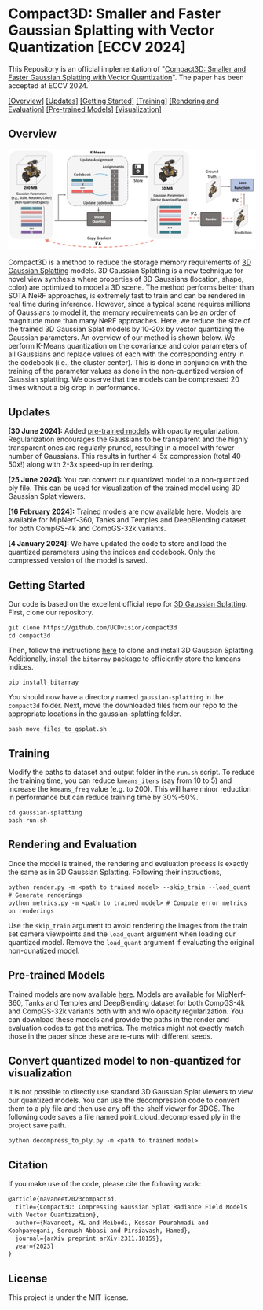 # Compact3D: Smaller and Faster Gaussian Splatting with Vector Quantization [ECCV 2024]

This Repository is an official implementation of "[Compact3D: Smaller and Faster Gaussian Splatting with Vector Quantization](https://arxiv.org/abs/2311.18159)". The paper has been accepted at ECCV 2024. 

[[Overview]](#overview) [[Updates]](#updates) [[Getting Started]](#getting-started) [[Training]](#training) [[Rendering and Evaluation]](#rendering-and-evaluation) [[Pre-trained Models]](#pre-trained-models) [[Visualization]](#convert-quantized-model-to-non-quantized-for-visualization)

## Overview

![](teaser_new.png)

Compact3D is a method to reduce the storage memory requirements of [3D Gaussian Splatting](https://repo-sam.inria.fr/fungraph/3d-gaussian-splatting/) models. 3D Gaussian Splatting is a new technique for novel view synthesis where properties of 3D Gaussians (location, shape, color) are optimized to model a 3D scene. The method performs better than SOTA NeRF approaches, is extremely fast to train and can be rendered in real time during inference. However, since a typical scene requires millions of Gaussians to model it, the memory requirements can be an order of magnitude more than many NeRF approaches. Here, we reduce the size of the trained 3D Gaussian Splat models by 10-20x by vector quantizing the Gaussian parameters. An overview of our method is shown below. We perform K-Means quantization on the covariance and color parameters of all Gaussians and replace values of each with the corresponding entry in the codebook (i.e., the cluster center). This is done in conjuncion with the training of the parameter values as done in the non-quantized version of Gaussian splatting. We observe that the models can be compressed 20 times without a big drop in performance. 

## Updates

**[30 June 2024]:** Added [pre-trained models](https://drive.google.com/drive/folders/1t3w_hjJlkX3Zxa8Wh0OKhlvbAHY02GB0?usp=sharing) with opacity regularization. Regularization encourages the Gaussians to be transparent and the highly transparent ones are regularly pruned, resulting in a model with fewer number of Gaussians. This results in further 4-5x compression (total 40-50x!) along with 2-3x speed-up in rendering. 

**[25 June 2024]:** You can convert our quantized model to a non-quantized ply file. This can be used for visualization of the trained model using 3D Gaussian Splat viewers.  

**[16 February 2024]:** Trained models are now available [here](https://drive.google.com/drive/folders/14WVjkqmkhbJQ-IEM_Un0YTTiB2jKJqQD?usp=sharing). Models are available for MipNerf-360, Tanks and Temples and DeepBlending dataset for both CompGS-4k and CompGS-32k variants. 

**[4 January 2024]:** We have updated the code to store and load the quantized parameters using the indices and codebook. Only the compressed version of the model is saved.  

## Getting Started 

Our code is based on the excellent official repo for [3D Gaussian Splatting](https://github.com/graphdeco-inria/gaussian-splatting/tree/main). First, clone our repository. 
```shell
git clone https://github.com/UCDvision/compact3d
cd compact3d
```
Then, follow the instructions [here](https://github.com/graphdeco-inria/gaussian-splatting/tree/main) to clone and install 3D Gaussian Splatting. Additionally, install the ``bitarray`` package to efficiently store the kmeans indices. 
```shell
pip install bitarray
```
You should now have a directory named ```gaussian-splatting``` in the ```compact3d``` folder. Next, move the downloaded files from our repo to the appropriate locations in the gaussian-splatting folder.
```shell
bash move_files_to_gsplat.sh
```

## Training

Modify the paths to dataset and output folder in the ```run.sh``` script. To reduce the training time, you can reduce ```kmeans_iters``` (say from 10 to 5) and increase the ```kmeans_freq``` value (e.g. to 200). This will have minor reduction in performance but can reduce training time by 30%-50%. 
```shell
cd gaussian-splatting
bash run.sh
```

## Rendering and Evaluation

Once the model is trained, the rendering and evaluation process is exactly the same as in 3D Gaussian Splatting. Following their instructions,
```shell
python render.py -m <path to trained model> --skip_train --load_quant # Generate renderings
python metrics.py -m <path to trained model> # Compute error metrics on renderings
```
Use the ```skip_train``` argument to avoid rendering the images from the train set camera viewpoints and the ```load_quant``` argument when loading our quantized model. Remove the ```load_quant``` argument if evaluating the original non-qunatized model.  

## Pre-trained Models
Trained models are now available [here](https://drive.google.com/drive/folders/14WVjkqmkhbJQ-IEM_Un0YTTiB2jKJqQD?usp=sharing). Models are available for MipNerf-360, Tanks and Temples and DeepBlending dataset for both CompGS-4k and CompGS-32k variants both with and w/o opacity regularization. You can download these models and provide the paths in the render and evaluation codes to get the metrics. The metrics might not exactly match those in the paper since these are re-runs with different seeds.

## Convert quantized model to non-quantized for visualization
It is not possible to directly use standard 3D Gaussian Splat viewers to view our quantized models. You can use the decompression code to convert them to a ply file and then use any off-the-shelf viewer for 3DGS. The following code saves a file named point_cloud_decompressed.ply in the project save path.  
```shell
python decompress_to_ply.py -m <path to trained model> 
```

## Citation

If you make use of the code, please cite the following work:
```
@article{navaneet2023compact3d,
  title={Compact3D: Compressing Gaussian Splat Radiance Field Models with Vector Quantization},
  author={Navaneet, KL and Meibodi, Kossar Pourahmadi and Koohpayegani, Soroush Abbasi and Pirsiavash, Hamed},
  journal={arXiv preprint arXiv:2311.18159},
  year={2023}
}
```

## License

This project is under the MIT license.
